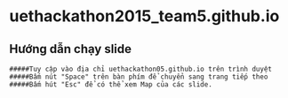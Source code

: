 # uethackathon2015_team5.github.io

## Hướng dẫn chạy slide
	#####Tuy cập vào địa chỉ uethackathon05.github.io trên trình duyệt
	#####Bấm nút "Space" trên bàn phím để chuyển sang trang tiếp theo
	#####Bấm hút "Esc" để có thể xem Map của các slide.


